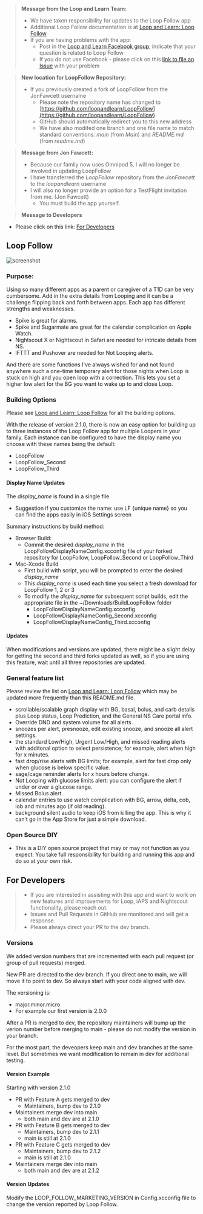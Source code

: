 > **Message from the Loop and Learn Team:**
> * We have taken responsibility for updates to the Loop Follow app
> * Additional Loop Follow documentation is at [Loop and Learn: Loop Follow](https://www.loopandlearn.org/loop-follow/)
> * If you are having problems with the app:
>     * Post in the [Loop and Learn Facebook group](https://www.facebook.com/groups/LOOPandLEARN); indicate that your question is related to Loop Follow
>     * If you do not use Facebook - please click on this [link to file an Issue](https://github.com/loopandlearn/LoopFollow/issues) with your problem

> **New location for LoopFollow Repository:**
> * If you previously created a fork of LoopFollow from the JonFawcett username
>    * Please note the repository name has changed to [https://github.com/loopandlearn/LoopFollow](https://github.com/loopandlearn/LoopFollow)
>    * GitHub should automatically redirect you to this new address
>    * We have also modifed one branch and one file name to match standard conventions: _main_ (from _Main_) and _README.md_ (from _readme.md_)

> **Message from Jon Fawcett:**
> * Because our family now uses Omnipod 5, I will no longer be involved in updating LoopFollow
> * I have transferred the _LoopFollow_ repository from the _JonFawcett_ to the _loopandlearn_ username
> * I will also no longer provide an option for a TestFlight invitation from me. (Jon Fawcett)
>   * You must build the app yourself.

> **Message to Developers**

* Please click on this link: [For Developers](#for-developers)

## Loop Follow 
![screenshot](https://user-images.githubusercontent.com/38429455/93782187-436e8880-fbf8-11ea-8709-e2afba692132.png)

### Purpose:

Using so many different apps as a parent or caregiver of a T1D can be very cumbersome. Add in the extra details from Looping
and it can be a challenge flipping back and forth between apps. Each app has different strengths and weaknesses.
- Spike is great for alarms. 
- Spike and Sugarmate are great for the calendar complication on Apple Watch. 
- Nightscout X or Nightscout in Safari are needed for intricate details from NS.
- IFTTT and Pushover are  needed for Not Looping alerts.

And there are some functions I've always wished for and not found anywhere such a one-time temporary alert
for those nights when Loop is stuck on high and you open loop with a correction. This lets you set a higher
low alert for the BG you want to wake up to and close Loop.

### Building Options

Please see [Loop and Learn: Loop Follow](https://www.loopandlearn.org/loop-follow/) for all the building options.

With the release of version 2.1.0, there is now an easy option for building up to three instances of the Loop Follow app for multiple Loopers in your family. Each instance can be configured to have the display name you choose with these names being the default:

* LoopFollow
* LoopFollow_Second
* LoopFollow_Third

#### Display Name Updates

The _display_name_ is found in a single file.

* Suggestion if you customize the name: use LF {unique name} so you can find the apps easily in iOS Settings screen

Summary instructions by build method:

* Browser Build: 
    * Commit the desired _display_name_ in the LoopFollowDisplayNameConfig.xcconfig file of your forked repository for LoopFollow, LoopFollow_Second or LoopFollow_Third
* Mac-Xcode Build
    * First build with script, you will be prompted to enter the desired _display_name_
    * This _display_name_ is used each time you select a fresh download for LoopFollow 1, 2 or 3
    * To modify the _display_name_ for subsequent script builds, edit the appropriate file in the ~/Downloads/BuildLoopFollow folder
        *  LoopFollowDisplayNameConfig.xcconfig 
        *  LoopFollowDisplayNameConfig_Second.xcconfig 
        *  LoopFollowDisplayNameConfig_Third.xcconfig 

#### Updates

When modifications and versions are updated, there might be a slight delay for getting the second and third forks updated as well, so if you are using this feature, wait until all three repositories are updated.

### General feature list

Please review the list on [Loop and Learn: Loop Follow](https://www.loopandlearn.org/loop-follow/) which may be updated more frequently than this README.md file.

- scrollable/scalable graph display with BG, basal, bolus, and carb details plus Loop status, Loop Prediction, and the General NS Care portal info.
- Override DND and system volume for all alerts.
- snoozes per alert, presnooze, edit existing snooze, and snooze all alert settings.
- the standard Low/High, Urgent Low/High, and missed reading alerts with additonal option to select persistence; for example, alert when high for x minutes.
- fast drop/rise alerts with BG limits; for example, alert for fast drop only when glucose is below specific value.
- sage/cage reminder alerts for x hours before change.
- Not Looping with glucose limits alert: you can configure the alert if under or over a glucose range.
- Missed Bolus alert.
- calendar entries to use watch complication with BG, arrow, delta, cob, iob and minutes ago (if old reading).
- background silent audio to keep iOS from killing the app. This is why it can’t go in the App Store for just a simple download.

### Open Source DIY
- This is a DIY open source project that may or may not function as you expect. You take full responsibility for building and running this app and do so at your own risk.

## For Developers

> * If you are interested in assisting with this app and want to work on new features and improvements for Loop, iAPS and Nightscout functionality, please reach out. 
> * Issues and Pull Requests in GitHub are monitored and will get a response. 
> * Please always direct your PR to the dev branch.

### Versions

We added version numbers that are incremented with each pull request (or group of pull requests) merged.

New PR are directed to the dev branch. If you direct one to main, we will move it to point to dev. So always start with your code aligned with dev.

The versioning is:

* major.minor.micro
* For example our first version is 2.0.0

After a PR is merged to dev, the repository maintainers will bump up the verion number before merging to main - please do not modify the version in your branch.

For the most part, the deveopers keep main and dev branches at the same level. But sometimes we want modification to remain in dev for additional testing.

#### Version Example

Starting with version 2.1.0

* PR with Feature A gets merged to dev
    * Maintainers, bump dev to 2.1.0
* Maintainers merge dev into main
    * both main and dev are at 2.1.0
* PR with Feature B gets merged to dev
    * Maintainers, bump dev to 2.1.1
    * main is still at 2.1.0
* PR with Feature C gets merged to dev
    * Maintainers, bump dev to 2.1.2
    * main is still at 2.1.0
* Maintainers merge dev into main
    * both main and dev are at 2.1.2

#### Version Updates

Modify the LOOP_FOLLOW_MARKETING_VERSION in Config.xcconfig file to change the version reported by Loop Follow.